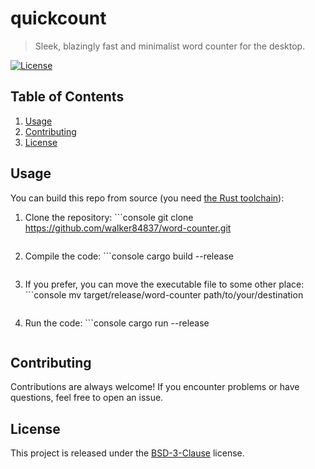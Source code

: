 # quickcount

> Sleek, blazingly fast and minimalist word counter for the desktop.

[![License](https://img.shields.io/badge/license-BSD--3--Clause-blue.svg)](LICENSE.md)

## Table of Contents

1.  [Usage](#usage)
2.  [Contributing](#contributing)
3.  [License](#license)

## Usage

You can build this repo from source (you need [the Rust toolchain](https://rustup.rs)):

1. Clone the repository: ```console
    git clone https://github.com/walker84837/word-counter.git
    ```
2. Compile the code: ```console
    cargo build --release
    ```
3. If you prefer, you can move the executable file to some other place: ```console
    mv target/release/word-counter path/to/your/destination
    ```
4. Run the code: ```console
    cargo run --release
    ```

## Contributing

Contributions are always welcome!
If you encounter problems or have questions, feel free to open an issue.

## License

This project is released under the [BSD-3-Clause](LICENSE.md) license.

